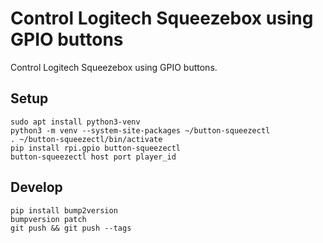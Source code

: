 # Control Logitech Squeezebox using GPIO buttons

Control Logitech Squeezebox using GPIO buttons.

## Setup

    sudo apt install python3-venv
    python3 -m venv --system-site-packages ~/button-squeezectl
    . ~/button-squeezectl/bin/activate
    pip install rpi.gpio button-squeezectl
    button-squeezectl host port player_id

## Develop

    pip install bump2version
    bumpversion patch
    git push && git push --tags
